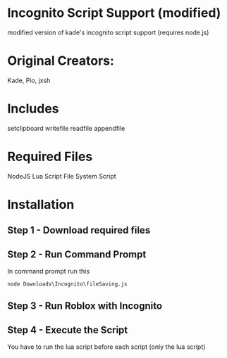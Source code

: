 # Incognito Script Support (modified)
modified version of kade's incognito script support (requires node.js)

# Original Creators:
Kade, Pio, jxsh

# Includes
setclipboard
writefile
readfile
appendfile

# Required Files
NodeJS
Lua Script
File System Script

# Installation
## Step 1 - Download required files
## Step 2 - Run Command Prompt
In command prompt run this
```cmd
node Downloads\Incognito\fileSaving.js
```
## Step 3 - Run Roblox with Incognito
## Step 4 - Execute the Script
You have to run the lua script before each script (only the lua script)
